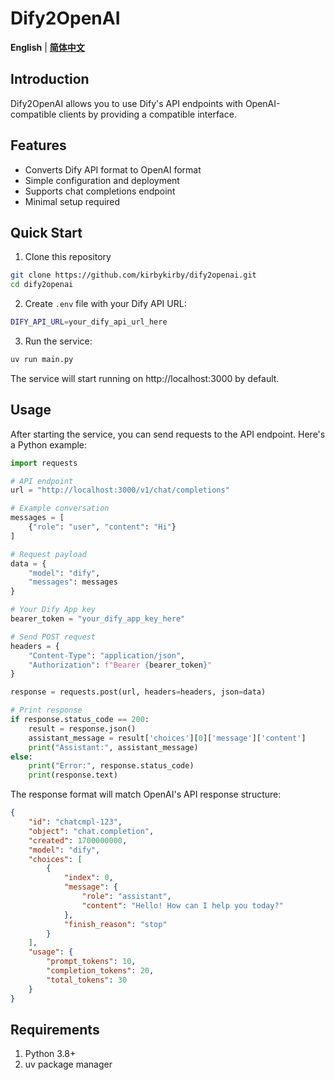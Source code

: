 # Dify2OpenAI

**English** | [**简体中文**](README_ZH.MD)

## Introduction
Dify2OpenAI allows you to use Dify's API endpoints with OpenAI-compatible clients by providing a compatible interface.

## Features
- Converts Dify API format to OpenAI format
- Simple configuration and deployment
- Supports chat completions endpoint
- Minimal setup required

## Quick Start
1. Clone this repository
```bash
git clone https://github.com/kirbykirby/dify2openai.git
cd dify2openai
```

2. Create `.env` file with your Dify API URL:
```bash
DIFY_API_URL=your_dify_api_url_here
```

3. Run the service:
```bash
uv run main.py
```
The service will start running on http://localhost:3000 by default.

## Usage
After starting the service, you can send requests to the API endpoint. Here's a Python example:

```python
import requests

# API endpoint
url = "http://localhost:3000/v1/chat/completions"

# Example conversation
messages = [
    {"role": "user", "content": "Hi"}
]

# Request payload
data = {
    "model": "dify",
    "messages": messages
}

# Your Dify App key
bearer_token = "your_dify_app_key_here"

# Send POST request
headers = {
    "Content-Type": "application/json",
    "Authorization": f"Bearer {bearer_token}"
}

response = requests.post(url, headers=headers, json=data)

# Print response
if response.status_code == 200:
    result = response.json()
    assistant_message = result['choices'][0]['message']['content']
    print("Assistant:", assistant_message)
else:
    print("Error:", response.status_code)
    print(response.text)
```

The response format will match OpenAI's API response structure:
```json
{
    "id": "chatcmpl-123",
    "object": "chat.completion",
    "created": 1700000000,
    "model": "dify",
    "choices": [
        {
            "index": 0,
            "message": {
                "role": "assistant",
                "content": "Hello! How can I help you today?"
            },
            "finish_reason": "stop"
        }
    ],
    "usage": {
        "prompt_tokens": 10,
        "completion_tokens": 20,
        "total_tokens": 30
    }
}
```

## Requirements
1. Python 3.8+
2. uv package manager
